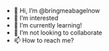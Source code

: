 - 👋 Hi, I’m @bringmeabagelnow
- 👀 I’m interested
- 🌱 I’m currently learning!
- 💞️ I’m not looking to collaborate
- 📫 How to reach me?
